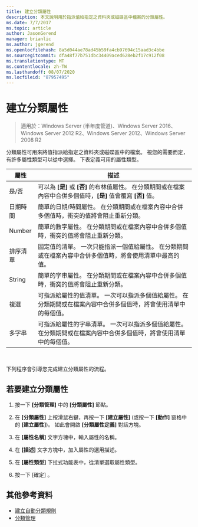 ```yaml
---
title: 建立分類屬性
description: 本文說明用於指派值給指定之資料夾或磁碟區中檔案的分類屬性。
ms.date: 7/7/2017
ms.topic: article
author: JasonGerend
manager: brianlic
ms.author: jgerend
ms.openlocfilehash: 8a5d044ae78ad45b59fa4cb97694c15aad3c4bbe
ms.sourcegitcommit: dfa48f77b751dbc34409aced628eb2f17c912f08
ms.translationtype: MT
ms.contentlocale: zh-TW
ms.lasthandoff: 08/07/2020
ms.locfileid: "87957495"
---
```

# <a name="create-a-classification-property"></a>建立分類屬性

> 適用於：Windows Server (半年度管道)、Windows Server 2016、Windows Server 2012 R2、Windows Server 2012、Windows Server 2008 R2

分類屬性可用來將值指派給指定之資料夾或磁碟區中的檔案。 視您的需要而定，有許多屬性類型可以從中選擇。 下表定義可用的屬性類型。

|屬性 | 描述 |
| --- | --- |
| 是/否 | 可以為 **\[是\]** 或 **\[否\]** 的布林值屬性。 在分類期間或在檔案內容中合併多個值時，**\[是\]** 值會覆寫 **\[否\]** 值。 |
| 日期時間 | 簡單的日期/時間屬性。 在分類期間或在檔案內容中合併多個值時，衝突的值將會阻止重新分類。 |
| Number | 簡單的數字屬性。 在分類期間或在檔案內容中合併多個值時，衝突的值將會阻止重新分類。 |
| 排序清單 | 固定值的清單。 一次只能指派一個值給屬性。 在分類期間或在檔案內容中合併多個值時，將會使用清單中最高的值。 |
| String | 簡單的字串屬性。 在分類期間或在檔案內容中合併多個值時，衝突的值將會阻止重新分類。 |
| 複選 | 可指派給屬性的值清單。 一次可以指派多個值給屬性。 在分類期間或在檔案內容中合併多個值時，將會使用清單中的每個值。 |
| 多字串 | 可指派給屬性的字串清單。 一次可以指派多個值給屬性。 在分類期間或在檔案內容中合併多個值時，將會使用清單中的每個值。 |

<br />

下列程序會引導您完成建立分類屬性的流程。

## <a name="to-create-a-classification-property"></a>若要建立分類屬性

1.  按一下 **\[分類管理\]** 中的 **\[分類屬性\]** 節點。

2.  在 **\[分類屬性\]** 上按滑鼠右鍵，再按一下 **\[建立屬性\]** (或按一下 **\[動作\]** 窗格中的 **\[建立屬性\]**)。 如此會開啟 **\[分類屬性定義\]** 對話方塊。

3.  在 **\[屬性名稱\]** 文字方塊中，輸入屬性的名稱。

4.  在 **\[描述\]** 文字方塊中，加入屬性的選用描述。

5.  在 **\[屬性類型]** 下拉式功能表中，從清單選取屬性類型。

6.  按一下 [確定]  。

## <a name="additional-references"></a>其他參考資料

-   [建立自動分類規則](create-automatic-classification-rule.md)
-   [分類管理](classification-management.md)